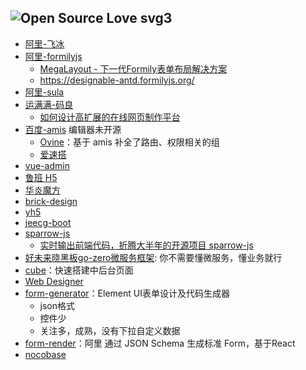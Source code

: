 ## ![Open Source Love svg3](https://badges.frapsoft.com/os/v3/open-source.svg?v=103)

* [阿里-飞冰](https://ice.work/)
* [阿里-formilyjs](https://formilyjs.org/)
  * [MegaLayout - 下一代Formily表单布局解决方案](https://zhuanlan.zhihu.com/p/133906363)
  * https://designable-antd.formilyjs.org/
* [阿里-sula](https://github.com/umijs/sula)
* [运满满-码良](https://github.com/ymm-tech/gods-pen)
  * [如何设计高扩展的在线网页制作平台](https://juejin.im/post/5bd83daee51d4524b50d23b5)
* [百度-amis](https://github.com/baidu/amis) 编辑器未开源
  * [Ovine](https://github.com/CareyToboo/ovine)：基于 amis 补全了路由、权限相关的组
  * [爱速搭](https://suda.baidu.com/)
* [vue-admin](https://github.com/jiangshanmeta/vue-admin)
* [鲁班 H5](https://github.com/ly525/luban-h5)
* [华炎魔方](https://github.com/steedos/steedos-platform/)
* [brick-design](https://github.com/brick-design/react-visual-editor)
* [yh5](https://github.com/qq15725/yh5)
* [jeecg-boot](https://github.com/zhangdaiscott/jeecg-boot)
* [sparrow-js](https://github.com/sparrow-js/sparrow)
  * [实时输出前端代码，折腾大半年的开源项目 sparrow-js](https://www.v2ex.com/t/718505)
* [好未来晓黑板go-zero微服务框架](https://github.com/tal-tech/go-zero): 你不需要懂微服务，懂业务就行
* [cube](https://github.com/fantasticit/cube)：快速搭建中后台页面
* [Web Designer](https://github.com/xiaoai7904/web_designer)
* [form-generator](https://github.com/JakHuang/form-generator)：Element UI表单设计及代码生成器
  * json格式
  * 控件少
  * 关注多，成熟，没有下拉自定义数据
* [form-render](https://github.com/alibaba/form-render)：阿里 通过 JSON Schema 生成标准 Form，基于React
* [nocobase](https://github.com/nocobase/nocobase)
